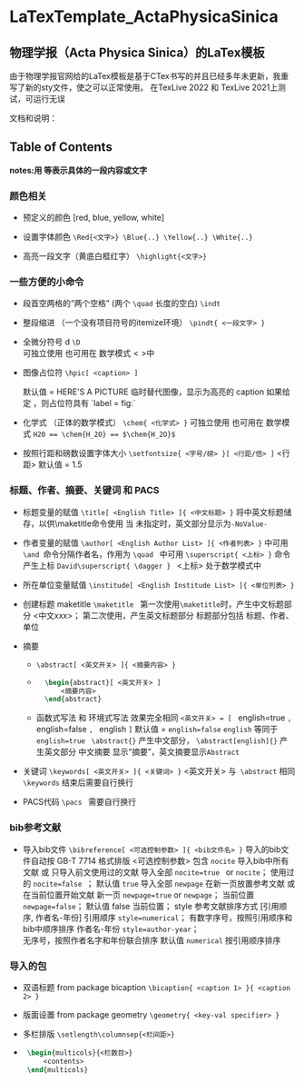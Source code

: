 # LaTexTemplate_ActaPhysicaSinica

## 物理学报（Acta Physica Sinica）的LaTex模板

由于物理学报官网给的LaTex模板是基于CTex书写的并且已经多年未更新，我重写了新的sty文件，使之可以正常使用。
在TexLive 2022 和 TexLive 2021上测试，可运行无误


文档和说明：


##          Table of Contents            


**notes:用 <text> <contents> 等表示具体的一段内容或文字**

### 颜色相关

- 预定义的颜色 
    [red, blue, yellow, white]

- 设置字体颜色 
    `\Red{<文字>} \Blue{..} \Yellow{..} \White{..}`

- 高亮一段文字（黄底白框红字） 
    `\highlight{<文字>}`

### 一些方便的小命令

 - 段首空两格的“两个空格” (两个 `\quad` 长度的空白)
    `\indt`  

 - 整段缩进 （一个没有项目符号的itemize环境）
    `\pindt{ <一段文字> }`

 - 全微分符号 d 
    `\D`  
      可独立使用  也可用在  数学模式$<>$中

 - 图像占位符 
    `\hpic[ <caption> ] `
      <caption> 默认值 = HERE'S A PICTURE
      临时替代图像，显示为高亮的 caption 
      如果给定 <caption>，则占位符具有 `label = fig:<caption>`

 - 化学式 （正体的数学模式）
    `\chem{ <化学式> }`
      可独立使用  也可用在  数学模式
      `H20 == \chem{H_2O} == $\chem{H_2O}$`

 - 按照行距和磅数设置字体大小
    `\setfontsize{ <字号/磅> }[ <行距/倍> ]`
      <行距> 默认值 = 1.5

### 标题、作者、摘要、关键词 和 PACS 

 - 标题变量的赋值
    `\title[ <English Title> ]{ <中文标题> }`
      将中英文标题储存，以供\maketitle命令使用
      当 <Englsih Title> 未指定时，英文部分显示为`-NoValue-`

 - 作者变量的赋值
    `\author[ <English Author List> ]{ <作者列表> }`
      <content> 中可用 `\and `命令分隔作者名，作用为 `\quad `
      <content> 中可用 `\superscript{ <上标> }` 命令产生上标
       `David\superscript{ \dagger } `
       <上标> 处于数学模式中

 - 所在单位变量赋值
    `\institude[ <English Institude List> ]{ <单位列表> } `

 - 创建标题 maketitle 
    `\maketitle `
    第一次使用` \maketitle `时，产生中文标题部分 <中文xxx>；
    第二次使用，产生英文标题部分 <English xxx>
        标题部分包括 标题、作者、单位 

 - 摘要 

    - `\abstract[ <英文开关> ]{ <摘要内容> }`

    - ```latex
        \begin{abstract}[ <英文开关> ]
            <摘要内容>
        \end{abstract}
        ```

    - 函数式写法 和 环境式写法 效果完全相同
        `<英文开关> = [ ` english=true `, ` english=false `, ` english `]`
         默认值 =  `english=false` 
          `english`  等同于  `english=true `
        `\abstract{}` 产生中文部分， `\abstract[english]{}` 产生英文部分
         中文摘要 显示“摘要”，英文摘要显示`Abstract`

 - 关键词
    `\keywords[ <英文开关> ]{ <关键词> }`
      <英文开关> 与` \abstract` 相同
      `\keywords` 结束后需要自行换行

 - PACS代码
    `\pacs `
      需要自行换行

### bib参考文献 

 - 导入bib文件
    `\bibreference[ <可选控制参数> ]{ <bib文件名> }`
      导入的bib文件自动按 GB-T 7714 格式排版 
      <可选控制参数> 包含
       `nocite` 导入bib中所有文献 或 只导入前文使用过的文献
           导入全部 `nocite=true ` or  `nocite`； 
           使用过的 `nocite=false `；
           默认值 `true` 导入全部
       `newpage` 在新一页放置参考文献 或 在当前位置开始文献
           新一页  `newpage=true`  or ` newpage `；
           当前位置 ` newpage=false `；
           默认值 false 当前位置；
       style 参考文献排序方式 [引用顺序, 作者名-年份]
           引用顺序 ` style=numerical `；
               有数字序号，按照引用顺序和bib中顺序排序
           作者名-年份 ` style=author-year `；  
               无序号，按照作者名字和年份联合排序
           默认值 `numerical` 按引用顺序排序  




### 导入的包 

 - 双语标题 from package  bicaption
    `\bicaption{ <caption 1> }{ <caption 2> }`

 - 版面设置 from package geometry
    `\geometry{ <key-val specifier> } `

 - 多栏排版
    `\setlength\columnsep{<栏间距>}`

 - ```latex
    \begin{multicols}{<栏数目>}
        <contents>  
    \end{multicols}  
    ```

    

